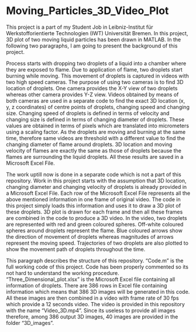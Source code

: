 # Moving_Particles_3D_Video_Plot

This project is a part of my Student Job in Leibniz-Institut für Werkstofforientierte Technologien (IWT) Universität Bremen. In this project, 3D plot of two moving liquid particles has been drawn in MATLAB. In the following two paragraphs, I am going to present the background of this project.


Process starts with dropping two droplets of a liquid into a chamber where they are exposed to flame. Due to application of flame, two droplets start burning while moving. This movement of droplets is captured in videos with two high speed cameras. The purpose of using two cameras is to find 3D location of droplets. One camera provides the X-Y view of two droplets whereas other camera provides Y-Z view.
Videos obtained by means of both cameras are used in a separate code to find the exact 3D location (x, y, z coordinates) of centre points of droplets, changing speed and changing size. Changing speed of droplets is defined in terms of velocity and changing size is defined in terms of changing diameter of droplets. These values are obtained in terms of pixels which are translated into micrometers using a scaling factor. As the droplets are moving and burning at the same time, therefore same videos are threshold with a different value to find the changing diameter of flame around droplets. 3D location and moving velocity of flames are exactly the same as those of droplets because the flames are surrounding the liquid droplets. All these results are saved in a Microsoft Excel File.


The work uptill now is done in a separate code which is not a part of this repository. Work in this project starts with the assumption that 3D location, changing diameter and changing velocity of droplets is already provided in a Microsoft Excel File. Each row of the Microsoft Excel File represents all the above mentioned information in one frame of original video. The code in this project simply loads this information and uses it to draw a 3D plot of these droplets. 3D plot is drawn for each frame and then all these frames are combined in the code to produce a 3D video. In the video, two droplets are represented with red and green coloured spheres. Off-white coloured spheres around droplets represent the flame. Blue coloured arrows show the direction of movement of droplets whereas magnitudes of arrows represent the moving speed. Trajectories of two droplets are also plotted to show the movement path of droplets throughout the time. 


This paragraph describes the structure of this repository. “Code.m” is the full working code of this project. Code has been properly commented so its not hard to understand the working procedure. “Three_Dimensional_plot.xlsx” is the Microsoft Excel file containing all information of droplets. There are 386 rows in Excel file containing information which means that 386 3D images will be generated in this code. All these images are then combined in a video with frame rate of 30 fps which provide a 12 seconds video. The video is provided in this repository with the name “Video_3D.mp4”. Since its useless to provide all images therefore, among 386 output 3D images, 40 images are provided in the folder “3D_images”.

